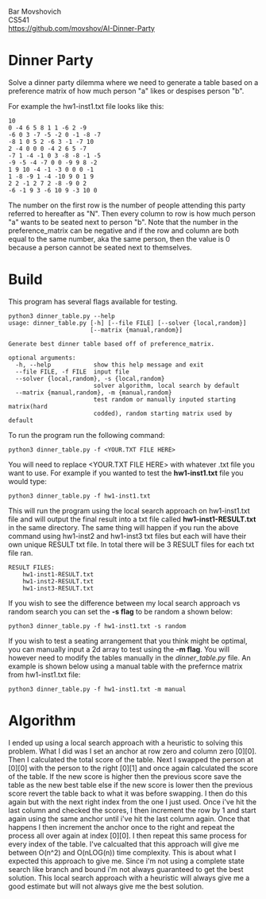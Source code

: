 Bar Movshovich  
CS541  
https://github.com/movshov/AI-Dinner-Party  
# Dinner Party
Solve a dinner party dilemma where we need to generate a table based on a preference matrix of how much person "a" likes or despises person "b". 

For example the hw1-inst1.txt file looks like this: 
```
10
0 -4 6 5 8 1 1 -6 2 -9
-6 0 3 -7 -5 -2 0 -1 -8 -7
-8 1 0 5 2 -6 3 -1 -7 10
2 -4 0 0 0 -4 2 6 5 -7
-7 1 -4 -1 0 3 -8 -8 -1 -5
-9 -5 -4 -7 0 0 -9 9 8 -2
1 9 10 -4 -1 -3 0 0 0 -1
1 -8 -9 1 -4 -10 9 0 1 9
2 2 -1 2 7 2 -8 -9 0 2
-6 -1 9 3 -6 10 9 -3 10 0
```
The number on the first row is the number of people attending this party referred to hereafter as "N". Then every column to row is how much person "a" wants to be seated next to person "b". Note that the number in the preference_matrix can be negative and if the row and column are both equal to the same number, aka the same person, then the value is 0 because a person cannot be seated next to themselves. 

# Build
This program has several flags available for testing. 
```
python3 dinner_table.py --help
usage: dinner_table.py [-h] [--file FILE] [--solver {local,random}]
                       [--matrix {manual,random}]

Generate best dinner table based off of preference_matrix.

optional arguments:
  -h, --help            show this help message and exit
  --file FILE, -f FILE  input file
  --solver {local,random}, -s {local,random}
                        solver algorithm, local search by default
  --matrix {manual,random}, -m {manual,random}
                        test random or manually inputed starting matrix(hard
                        codded), random starting matrix used by default
```

To run the program run the following command: 
```
python3 dinner_table.py -f <YOUR.TXT FILE HERE>
```
You will need to replace <YOUR.TXT FILE HERE> with whatever .txt file you want to use.
For example if you wanted to test the **hw1-inst1.txt** file you would type: 
```
python3 dinner_table.py -f hw1-inst1.txt
```
This will run the program using the local search approach on hw1-inst1.txt file and will output the final result into a txt file called **hw1-inst1-RESULT.txt** in the same directory. The same thing will happen if you run the above command using hw1-inst2 and hw1-inst3 txt files but each will have their own unique RESULT txt file. In total there will be 3 RESULT files for each txt file ran.
```
RESULT FILES:
    hw1-inst1-RESULT.txt
    hw1-inst2-RESULT.txt
    hw1-inst3-RESULT.txt
```

If you wish to see the difference between my local search approach vs random search you can set the **-s flag** to be random a shown below: 
```
python3 dinner_table.py -f hw1-inst1.txt -s random
```
If you wish to test a seating arrangement that you think might be optimal, you can manually input a 2d array to test using the **-m flag**. You will however need to modify the tables manually in the _dinner_table.py_ file. An example is shown below using a manual table with the prefernce matrix from hw1-inst1.txt file: 
```
python3 dinner_table.py -f hw1-inst1.txt -m manual
```
# Algorithm
I ended up using a local search approach with a heuristic to solving this problem. What I did was I set an anchor at row zero and column zero [0][0]. Then I calculated the total score of the table. Next I swapped the person at [0][0] with the person to the right [0][1] and once again calculated the score of the table. If the new score is higher then the previous score save the table as the new best table else if the new score is lower then the previous score revert the table back to what it was before swapping. I then do this again but with the next right index from the one I just used. Once i've hit the last column and checked the scores, I then increment the row by 1 and start again using the same anchor until i've hit the last column again. Once that happens I then increment the anchor once to the right and repeat the process all over again at index [0][0]. I then repeat this same process for every index of the table. I've calcualted that this approach will give me between O(n^2) and O(nLOG(n)) time complexity. This is about what I expected this approach to give me. Since i'm not using a complete state search like branch and bound i'm not always guaranteed to get the best solution. This local search approach with a heuristic will always give me a good estimate but will not always give me the best solution.      

